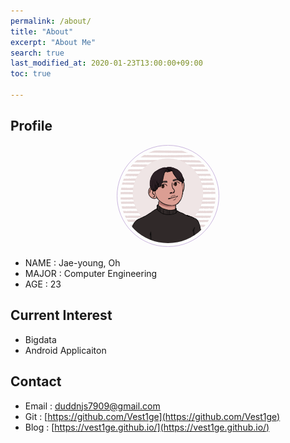 ```yaml
---
permalink: /about/
title: "About"
excerpt: "About Me"
search: true
last_modified_at: 2020-01-23T13:00:00+09:00
toc: true

--- 
```


## Profile
<center><img src="/assets/img/me.png" width="30%" height="30%" style="
border: 1px solid #cab6de;
border-radius: 50%;
padding: 5px;
-moz-border-radius: 50%;
-khtml-border-radius: 50%;
-webkit-border-radius: 50%;
"></center>


* NAME : Jae-young, Oh
* MAJOR : Computer Engineering
* AGE : 23

## Current Interest
 * Bigdata
 * Android Applicaiton

## Contact
 * Email : duddnjs7909@gmail.com
 * Git : [https://github.com/Vest1ge](https://github.com/Vest1ge)
 * Blog : [https://vest1ge.github.io/](https://vest1ge.github.io/)

